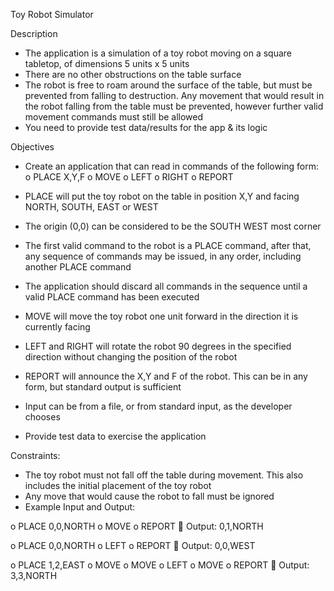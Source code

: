 Toy Robot Simulator

Description

- The application is a simulation of a toy robot moving on a square tabletop, of dimensions 5 units x 5 units
- There are no other obstructions on the table surface
- The robot is free to roam around the surface of the table, but must be prevented from falling to destruction. 
  Any movement that would result in the robot falling from the table must be prevented, however further valid movement commands must still be allowed
- You need to provide test data/results for the app & its logic

Objectives

- Create an application that can read in commands of the following form:
o PLACE X,Y,F
o MOVE
o LEFT
o RIGHT
o REPORT

- PLACE will put the toy robot on the table in position X,Y and facing NORTH, SOUTH, EAST or WEST
- The origin (0,0) can be considered to be the SOUTH WEST most corner
- The first valid command to the robot is a PLACE command, after that, any sequence of commands may be issued, in any order, including another PLACE command
- The application should discard all commands in the sequence until a valid PLACE command has been executed
- MOVE will move the toy robot one unit forward in the direction it is currently facing
- LEFT and RIGHT will rotate the robot 90 degrees in the specified direction without changing the position of the robot
- REPORT will announce the X,Y and F of the robot. This can be in any form, but standard output is sufficient
- Input can be from a file, or from standard input, as the developer chooses
- Provide test data to exercise the application

Constraints:

- The toy robot must not fall off the table during movement. This also includes the initial placement of the toy robot
- Any move that would cause the robot to fall must be ignored
- Example Input and Output:

o PLACE 0,0,NORTH
o MOVE
o REPORT
 Output: 0,1,NORTH

o PLACE 0,0,NORTH
o LEFT
o REPORT
 Output: 0,0,WEST

o PLACE 1,2,EAST
o MOVE
o MOVE
o LEFT
o MOVE
o REPORT
 Output: 3,3,NORTH
